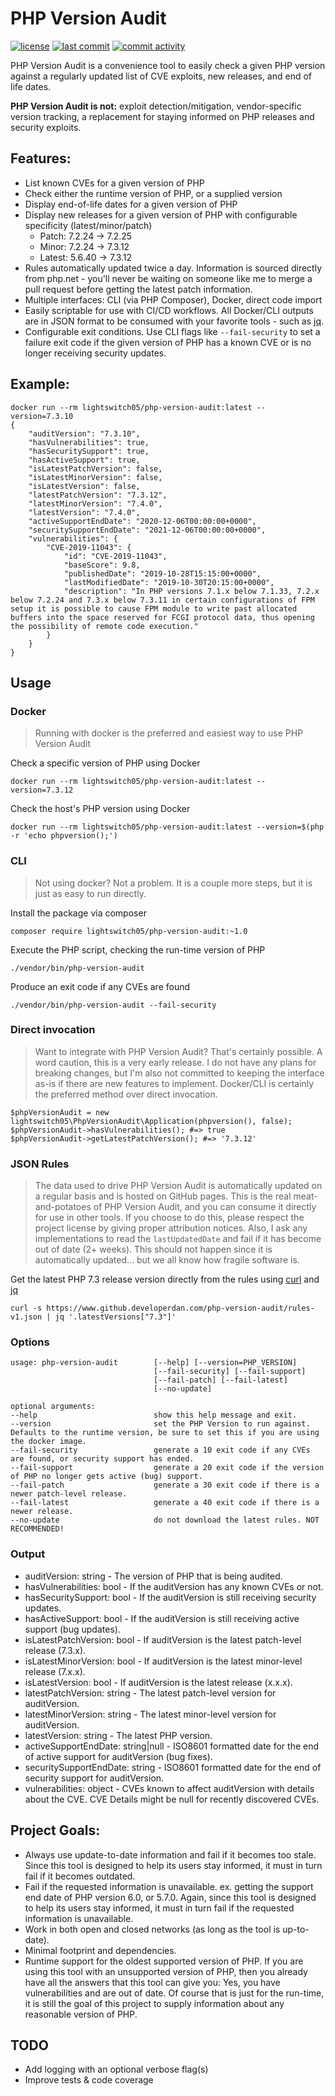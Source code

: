 # PHP Version Audit

[![license](https://img.shields.io/github/license/lightswitch05/php-version-audit.svg)](https://github.com/lightswitch05/php-version-audit/blob/master/LICENSE)
[![last commit](https://img.shields.io/github/last-commit/lightswitch05/php-version-audit.svg)](https://github.com/lightswitch05/php-version-audit/commits/master)
[![commit activity](https://img.shields.io/github/commit-activity/y/lightswitch05/php-version-audit.svg)](https://github.com/lightswitch05/php-version-audit/commits/master)

PHP Version Audit is a convenience tool to easily check a given PHP version against a regularly updated
list of CVE exploits, new releases, and end of life dates.

**PHP Version Audit is not:** exploit detection/mitigation, vendor-specific version tracking, a replacement for
staying informed on PHP releases and security exploits.

## Features:
* List known CVEs for a given version of PHP
* Check either the runtime version of PHP, or a supplied version
* Display end-of-life dates for a given version of PHP
* Display new releases for a given version of PHP with configurable specificity (latest/minor/patch)
    * Patch: 7.2.24 -> 7.2.25
    * Minor: 7.2.24 -> 7.3.12
    * Latest: 5.6.40 -> 7.3.12
* Rules automatically updated twice a day. Information is sourced directly from php.net - you'll never be waiting on someone like me to merge a pull request before getting the latest patch information.
* Multiple interfaces: CLI (via PHP Composer), Docker, direct code import
* Easily scriptable for use with CI/CD workflows. All Docker/CLI outputs are in JSON format to be consumed with your favorite tools - such as [jq](https://stedolan.github.io/jq/).
* Configurable exit conditions. Use CLI flags like `--fail-security` to set a failure exit code if the given version of PHP has a known CVE or is no longer receiving security updates. 

## Example:

    docker run --rm lightswitch05/php-version-audit:latest --version=7.3.10
    {
        "auditVersion": "7.3.10",
        "hasVulnerabilities": true,
        "hasSecuritySupport": true,
        "hasActiveSupport": true,
        "isLatestPatchVersion": false,
        "isLatestMinorVersion": false,
        "isLatestVersion": false,
        "latestPatchVersion": "7.3.12",
        "latestMinorVersion": "7.4.0",
        "latestVersion": "7.4.0",
        "activeSupportEndDate": "2020-12-06T00:00:00+0000",
        "securitySupportEndDate": "2021-12-06T00:00:00+0000",
        "vulnerabilities": {
            "CVE-2019-11043": {
                "id": "CVE-2019-11043",
                "baseScore": 9.8,
                "publishedDate": "2019-10-28T15:15:00+0000",
                "lastModifiedDate": "2019-10-30T20:15:00+0000",
                "description": "In PHP versions 7.1.x below 7.1.33, 7.2.x below 7.2.24 and 7.3.x below 7.3.11 in certain configurations of FPM setup it is possible to cause FPM module to write past allocated buffers into the space reserved for FCGI protocol data, thus opening the possibility of remote code execution."
            }
        }
    }

## Usage

### Docker

> Running with docker is the preferred and easiest way to use PHP Version Audit

Check a specific version of PHP using Docker

    docker run --rm lightswitch05/php-version-audit:latest --version=7.3.12

Check the host's PHP version using Docker

    docker run --rm lightswitch05/php-version-audit:latest --version=$(php -r 'echo phpversion();')

### CLI

> Not using docker? Not a problem. It is a couple more steps, but it is just as easy to run directly.

Install the package via composer

    composer require lightswitch05/php-version-audit:~1.0
    
Execute the PHP script, checking the run-time version of PHP

    ./vendor/bin/php-version-audit

Produce an exit code if any CVEs are found

    ./vendor/bin/php-version-audit --fail-security

### Direct invocation

> Want to integrate with PHP Version Audit? That's certainly possible. A word caution, this is a very early release. I do not have any plans for breaking changes, but I'm also not committed to keeping the interface as-is if there are new features to implement. Docker/CLI is certainly the preferred method over direct invocation.

    $phpVersionAudit = new lightswitch05\PhpVersionAudit\Application(phpversion(), false);
    $phpVersionAudit->hasVulnerabilities(); #=> true
    $phpVersionAudit->getLatestPatchVersion(); #=> '7.3.12'

### JSON Rules

> The data used to drive PHP Version Audit is automatically updated on a regular basis and is hosted on GitHub pages. This is the real meat-and-potatoes of PHP Version Audit, and you can consume it directly for use in other tools. If you choose to do this, please respect the project license by giving proper attribution notices. Also, I ask any implementations to read the `lastUpdatedDate` and fail if it has become out of date (2+ weeks). This should not happen since it is automatically updated... but we all know how fragile software is.

Get the latest PHP 7.3 release version directly from the rules using [curl](https://curl.haxx.se/) and [jq](https://stedolan.github.io/jq/)

    curl -s https://www.github.developerdan.com/php-version-audit/rules-v1.json | jq '.latestVersions["7.3"]'

### Options

    usage: php-version-audit        [--help] [--version=PHP_VERSION]
                                    [--fail-security] [--fail-support]
                                    [--fail-patch] [--fail-latest]
                                    [--no-update]
    
    optional arguments:
    --help                          show this help message and exit.
    --version                       set the PHP Version to run against. Defaults to the runtime version, be sure to set this if you are using the docker image.
    --fail-security                 generate a 10 exit code if any CVEs are found, or security support has ended.
    --fail-support                  generate a 20 exit code if the version of PHP no longer gets active (bug) support.
    --fail-patch                    generate a 30 exit code if there is a newer patch-level release.
    --fail-latest                   generate a 40 exit code if there is a newer release.
    --no-update                     do not download the latest rules. NOT RECOMMENDED!

### Output

* auditVersion: string - The version of PHP that is being audited.
* hasVulnerabilities:  bool - If the auditVersion has any known CVEs or not.
* hasSecuritySupport: bool - If the auditVersion is still receiving security updates.
* hasActiveSupport: bool - If the auditVersion is still receiving active support (bug updates).
* isLatestPatchVersion: bool - If auditVersion is the latest patch-level release (7.3.x).
* isLatestMinorVersion: bool - If auditVersion is the latest minor-level release (7.x.x).
* isLatestVersion: bool - If auditVersion is the latest release (x.x.x).
* latestPatchVersion: string - The latest patch-level version for auditVersion.
* latestMinorVersion: string - The latest minor-level version for auditVersion.
* latestVersion: string - The latest PHP version.
* activeSupportEndDate: string|null - ISO8601 formatted date for the end of active support for auditVersion (bug fixes).
* securitySupportEndDate: string - ISO8601 formatted date for the end of security support for auditVersion.
* vulnerabilities: object - CVEs known to affect auditVersion with details about the CVE. CVE Details might be null for recently discovered CVEs.

## Project Goals:
* Always use update-to-date information and fail if it becomes too stale. Since this tool is designed to help its users stay informed, it must in turn fail if it becomes outdated.
* Fail if the requested information is unavailable. ex. getting the support end date of PHP version 6.0, or 5.7.0. Again, since this tool is designed to help its users stay informed, it must in turn fail if the requested information is unavailable. 
* Work in both open and closed networks (as long as the tool is up-to-date).
* Minimal footprint and dependencies.
* Runtime support for the oldest supported version of PHP. If you are using this tool with an unsupported version of PHP, then you already have all the answers that this tool can give you: Yes, you have vulnerabilities and are out of date. Of course that is just for the run-time, it is still the goal of this project to supply information about any reasonable version of PHP.

## TODO
* Add logging with an optional verbose flag(s)
* Improve tests & code coverage
